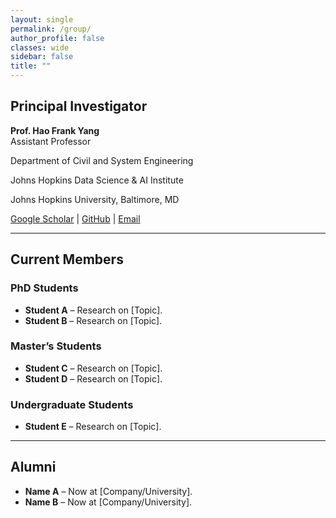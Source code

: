 ```yaml
---
layout: single
permalink: /group/
author_profile: false
classes: wide
sidebar: false
title: ""
---
```


## Principal Investigator
**Prof. Hao Frank Yang**  
Assistant Professor  

Department of Civil and System Engineering  

Johns Hopkins Data Science & AI Institute  

Johns Hopkins University, Baltimore, MD  

[Google Scholar](https://scholar.google.com/citations?hl=en&user=IA_dRMIAAAAJ&view_op=list_works&sortby=pubdate) | [GitHub](#) | [Email](mailto:haofrankyang@jhu.edu)

---

## Current Members

### PhD Students
- **Student A** – Research on [Topic].  
- **Student B** – Research on [Topic].

### Master’s Students
- **Student C** – Research on [Topic].  
- **Student D** – Research on [Topic].

### Undergraduate Students
- **Student E** – Research on [Topic].

---

## Alumni
- **Name A** – Now at [Company/University].  
- **Name B** – Now at [Company/University].
